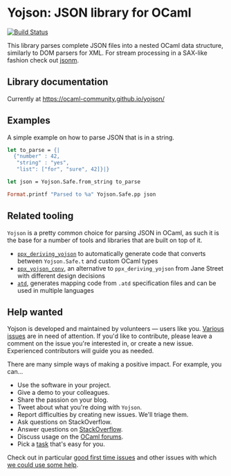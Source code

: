 Yojson: JSON library for OCaml
==============================

[![Build Status](https://travis-ci.org/ocaml-community/yojson.svg?branch=master)](https://travis-ci.org/ocaml-community/yojson)

This library parses complete JSON files into a nested OCaml data structure,
similarly to DOM parsers for XML. For stream processing in a SAX-like fashion
check out [jsonm](https://erratique.ch/software/jsonm).


Library documentation
---------------------

Currently at https://ocaml-community.github.io/yojson/


Examples
--------

A simple example on how to parse JSON that is in a string.

```ocaml
let to_parse = {|
  {"number" : 42,
   "string" : "yes",
   "list": ["for", "sure", 42]}|}

let json = Yojson.Safe.from_string to_parse

Format.printf "Parsed to %a" Yojson.Safe.pp json
```


Related tooling
---------------

`Yojson` is a pretty common choice for parsing JSON in OCaml, as such it is the
base for a number of tools and libraries that are built on top of it.

* [`ppx_deriving_yojson`](https://github.com/ocaml-ppx/ppx_deriving_yojson) to
  automatically generate code that converts between `Yojson.Safe.t` and custom
  OCaml types
* [`ppx_yojson_conv`](https://github.com/janestreet/ppx_yojson_conv), an
  alternative to `ppx_deriving_yojson` from Jane Street with different design
  decisions
* [`atd`](https://github.com/ahrefs/atd), generates mapping code from `.atd`
  specification files and can be used in multiple languages


Help wanted
-----------

Yojson is developed and maintained by volunteers &mdash; users like you.
[Various issues](https://github.com/ocaml-community/yojson/issues) are in need
of attention. If you'd like to contribute, please leave a comment on the issue
you're interested in, or create a new issue. Experienced contributors will
guide you as needed.

There are many simple ways of making a positive impact. For example,
you can...

* Use the software in your project.
* Give a demo to your colleagues.
* Share the passion on your blog.
* Tweet about what you're doing with `Yojson`.
* Report difficulties by creating new issues. We'll triage them.
* Ask questions on StackOverflow.
* Answer questions on
  [StackOverflow](https://stackoverflow.com/search?q=yojson).
* Discuss usage on the [OCaml forums](https://discuss.ocaml.org/).
* Pick a [task](https://github.com/ocaml-community/yojson/issues) that's easy
  for you.

Check out in particular
[good first time issues](https://github.com/ocaml-community/yojson/issues?q=is%3Aissue+is%3Aopen+label%3A%22good+first+time+issue%22)
and other issues with which
[we could use some help](https://github.com/ocaml-community/yojson/issues?q=is%3Aissue+is%3Aopen+label%3A%22help+wanted%22).
